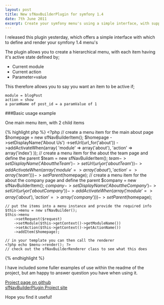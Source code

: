 ```yaml
---
layout: post
title: New sfNavBuilderPlugin for symfony 1.4
date: 7th June 2011
excerpt: Create your symfony menu's using a simple interface, with support for active state definitions
---
```


I released this plugin yesterday, which offers a simple interface with which to define and render your symfony 1.4 menu's  

The plugin allows you to create a hierarchical menu, with each item having it's active state defined by;  

* Current module
* Current action
* Parameter=value

This therefore allows you to say you want an item to be active if;

    module = blogPost
    action = show
    a paramName of post_id = a paramValue of 1

###Basic usage example

One main menu item, with 2 child items  

{% highlight php %}
    <?php
    // create a menu item for the main about page
    $homepage = new sfNavBuilderItem();
    $homepage
        ->setDisplayName('About Us')
        ->setUrl(url_for('about'))
        ->addActivateWhen(array(
            'module' => array('about'),
            'action' => array('index')
        ));
    // create a menu item for the about the team page and define the parent
    $team = new sfNavBuilderItem();
    $team
        ->setDisplayName('About the Team')
        ->setUrl(url_for('aboutTeam'))
        ->addActivateWhen(array(
            'module' => array('about'),
            'action' => array('team')
        ))
        ->setParent($homepage);
    // create a menu item for the about the company page and define the parent
    $company = new sfNavBuilderItem();
    $company
        ->setDisplayName('About the Company')
        ->setUrl(url_for('aboutCompany'))
        ->addActivateWhen(array(
            'module' => array('about'),
            'action' => array('company')
        ))
        ->setParent($homepage);

    // put the items into a menu instance and provide the required info
    $this->menu = new sfNavBuilder();
    $this->menu
        ->setRequest($request)
        ->setModule($this->getContext()->getModuleName())
        ->setAction($this->getContext()->getActionName())
        ->addItem($homepage);

    // in your template you can then call the renderer
    <?php echo $menu->render(); ?>
    // check out the sfNavBuilderRenderer class to see what this does
{% endhighlight %}


I have included some fuller examples of use within the readme of the project, but am happy to answer question you have when using it.

[Project page on github](https://github.com/catchamonkey/sfNavBuilderPlugin "Project page on github")  
[sfNavBuilderPlugin Project site](http://catchamonkey.github.com/sfNavBuilderPlugin "sfNavBuilderPlugin Project site")

Hope you find it useful!